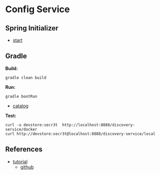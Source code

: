 # Config Service

## Spring Initializer

- [start](https://start.spring.io/#!type=gradle-project&language=java&platformVersion=3.2.6&packaging=jar&jvmVersion=17&groupId=cloud.crosstraining.devstore&artifactId=config&name=config&description=Demo%20project%20for%20Spring%20Boot&packageName=cloud.crosstraining.devstore.config&dependencies=cloud-config-server,security)

## Gradle

**Build:**

```shell
gradle clean build
```

**Run:**

```shell
gradle bootRun
```

- [catalog](http://localhost:8888/discovery-service/docker)

**Test:**

```shell
curl -u devstore:secr3t  http://localhost:8888/discovery-service/docker
curl http://devstore:secr3t@localhost:8888/discovery-service/local
```

## References

- [tutorial](https://www.youtube.com/watch?v=ydtswONk9TE&list=PLxy6jHplP3Hi_W8iuYSbAeeMfaTZt49PW&index=12)
  - [github](https://github.com/digitallab-academy/ms-course-youtube)
